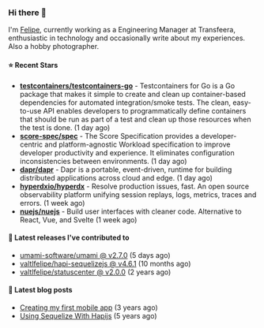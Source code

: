 ### Hi there 👋

I'm [Felipe](https://felipe.im), currently working as a Engineering Manager at Transfeera, enthusiastic in technology and occasionally write about my experiences. Also a hobby photographer.

#### ⭐ Recent Stars
- **[testcontainers/testcontainers-go](https://github.com/testcontainers/testcontainers-go)** - Testcontainers for Go is a Go package that makes it simple to create and clean up container-based dependencies for automated integration/smoke tests. The clean, easy-to-use API enables developers to programmatically define containers that should be run as part of a test and clean up those resources when the test is done. (1 day ago)
- **[score-spec/spec](https://github.com/score-spec/spec)** - The Score Specification provides a developer-centric and platform-agnostic Workload specification to improve developer productivity and experience. It eliminates configuration inconsistencies between environments. (1 day ago)
- **[dapr/dapr](https://github.com/dapr/dapr)** - Dapr is a portable, event-driven, runtime for building distributed applications across cloud and edge. (1 day ago)
- **[hyperdxio/hyperdx](https://github.com/hyperdxio/hyperdx)** - Resolve production issues, fast. An open source observability platform unifying session replays, logs, metrics, traces and errors. (1 week ago)
- **[nuejs/nuejs](https://github.com/nuejs/nuejs)** - Build user interfaces with cleaner code. Alternative to React, Vue, and Svelte (1 week ago)

#### 🚀 Latest releases I've contributed to


- [umami-software/umami @ v2.7.0](https://github.com/umami-software/umami/releases/tag/v2.7.0) (5 days ago)
- [valtlfelipe/hapi-sequelizejs @ v4.6.1](https://github.com/valtlfelipe/hapi-sequelizejs/releases/tag/v4.6.1) (10 months ago)
- [valtlfelipe/statuscenter @ v2.0.0](https://github.com/valtlfelipe/statuscenter/releases/tag/v2.0.0) (2 years ago)

#### 📄 Latest blog posts
- [Creating my first mobile app](https://felipe.im/posts/creating-my-first-mobile-app/) (3 years ago)
- [Using Sequelize With Hapijs](https://felipe.im/posts/using-sequelize-with-hapijs/) (5 years ago)